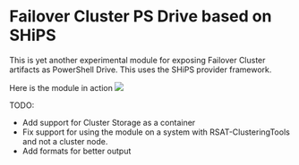 # Failover Cluster PS Drive based on SHiPS
This is yet another experimental module for exposing Failover Cluster artifacts as PowerShell Drive. This uses the SHiPS provider framework.

Here is the module in action
![](https://i.imgur.com/FjTapoG.gif)

TODO:
- Add support for Cluster Storage as a container
- Fix support for using the module on a system with RSAT-ClusteringTools and not a cluster node.
- Add formats for better output
